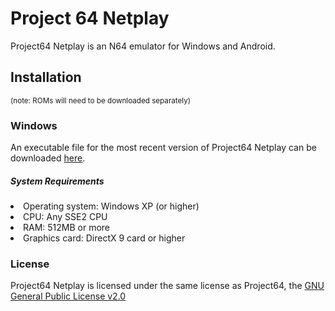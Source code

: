 # Project 64 Netplay

Project64 Netplay is an N64 emulator for Windows and Android.

## Installation
<sub>(note: ROMs will need to be downloaded separately)</sub>
### Windows

An executable file for the most recent version of Project64 Netplay can be downloaded [here](https://pj64netplay-emu.ml/download.html).

##### System Requirements
<li>Operating system: Windows XP (or higher)</li>
<li>CPU: Any SSE2 CPU</li>
<li>RAM: 512MB or more</li>
<li>Graphics card: DirectX 9 card or higher</li>

### License
Project64 Netplay is licensed under the same license as Project64, the [GNU General Public License v2.0](https://www.gnu.org/licenses/old-licenses/gpl-2.0.en.html)

